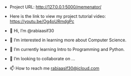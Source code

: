 - Project URL: http://127.0.0.1:5000/memenator/ 
- Here is the link to view my project tutorial video: https://youtu.be/Og4oURmdgPc

- 👋 Hi, I’m @rabiaasif30
- 👀 I’m interested in learning more about Computer Science. 
- 🌱 I’m currently learning Intro to Programming and Python. 
- 💞️ I’m looking to collaborate on ...
- 📫 How to reach me rabiaasif30@icloud.com

<!---
rabiaasif30/rabiaasif30 is a ✨ special ✨ repository because its `README.md` (this file) appears on your GitHub profile.
You can click the Preview link to take a look at your changes.
--->
